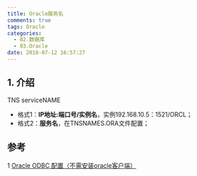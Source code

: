 ```yaml
---
title: Oracle服务名
comments: true
tags: Oracle
categories:
  - 02.数据库
  - 03.Oracle
date: 2018-07-12 16:57:27
---
```


## 1. 介绍

TNS serviceNAME

- 格式1：**IP地址:端口号/实例名**，实例192.168.10.5：1521/ORCL；
- 格式2：**服务名**，在TNSNAMES.ORA文件配置；

## 参考
1 [Oracle ODBC 配置（不需安装oracle客户端）](https://blog.csdn.net/BlueCY/article/details/76164941)